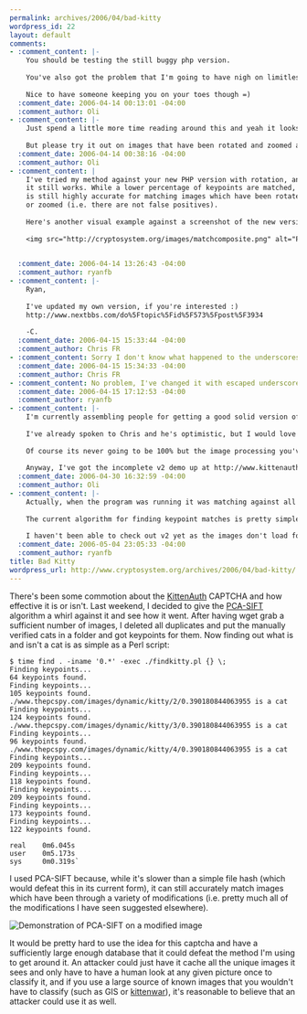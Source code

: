 ```yaml
--- 
permalink: archives/2006/04/bad-kitty
wordpress_id: 22
layout: default
comments: 
- :comment_content: |-
    You should be testing the still buggy php version. 
    
    You've also got the problem that I'm going to have nigh on limitless pictures of kittens and I'm only going to show you 3 of them at a time... and you can only get it wrong 3 times from a single ip...
    
    Nice to have someone keeping you on your toes though =)
  :comment_date: 2006-04-14 00:13:01 -04:00
  :comment_author: Oli
- :comment_content: |-
    Just spend a little more time reading around this and yeah it looks quite sound.
    
    But please try it out on images that have been rotated and zoomed and see if it's showing the same level of detection. (An emaill response would be preferable)
  :comment_date: 2006-04-14 00:38:16 -04:00
  :comment_author: Oli
- :comment_content: |
    I've tried my method against your new PHP version with rotation, and
    it still works. While a lower percentage of keypoints are matched, it
    is still highly accurate for matching images which have been rotated
    or zoomed (i.e. there are not false positives).
    
    Here's another visual example against a screenshot of the new version:
    
    <img src="http://cryptosystem.org/images/matchcomposite.png" alt="PCA-SIFT matches against KittenAuth" />
    

  :comment_date: 2006-04-14 13:26:43 -04:00
  :comment_author: ryanfb
- :comment_content: |-
    Ryan,
    
    I've updated my own version, if you're interested :)
    http://www.nextbbs.com/do%5Ftopic%5Fid%5F573%5Fpost%5F3934
    
    -C.
  :comment_date: 2006-04-15 15:33:44 -04:00
  :comment_author: Chris FR
- :comment_content: Sorry I don't know what happened to the underscores in my link :(
  :comment_date: 2006-04-15 15:34:33 -04:00
  :comment_author: Chris FR
- :comment_content: No problem, I've changed it with escaped underscores, as the Markdown syntax interprets underscores as italics.
  :comment_date: 2006-04-15 17:12:53 -04:00
  :comment_author: ryanfb
- :comment_content: |-
    I'm currently assembling people for getting a good solid version of KittenAuth v2 out the door.
    
    I've already spoken to Chris and he's optimistic, but I would love to have you onboard too, Ryan, as a consultory member (and programmer -- if you want) so you can help make it as inconvenient as possible for bots to automate the process of getting around the kittenauth system.
    
    Of course its never going to be 100% but the image processing you've done does have a certain cpu overhead doesnt it? You're only using 3 pictures to compare with and that's taking roughly 2s per picture. What happens when we scale that up to 100 or 1000 possible pictures and a 4x3 grid? I'm assuming (and hoping) its going to take much longer and that it wont be viable for the average spammer to donate so much processing power to try and break through the protection.
    
    Anyway, I've got the incomplete v2 demo up at http://www.kittenauth.com running under drupal so I'd really lvoe you input and hopefully your expertise as we develop the system.
  :comment_date: 2006-04-30 16:32:59 -04:00
  :comment_author: Oli
- :comment_content: |-
    Actually, when the program was running it was matching against all 17 cat pictures, not just those 3. That picture is just an illustrative example to show that fewer keypoints are matched compared to the earlier version.
    
    The current algorithm for finding keypoint matches is pretty simple and slow, but it's not too hard to improve it. Basically for each input image, it generates keypoints then for each input keypoint iterates through all the known keypoints and uses a distance metric to find matches. Keypoints are just vectors in 128-space though, so optimal algorithms for finding matches within a certain distance are already a heavily researched area (look at kd-trees or priority R-trees). Using another data structure and algorithm, as well as keeping the known keys in memory, would vastly improve performance. It could probably be modified to use something like the [ANN](http://www.cs.umd.edu/~mount/ANN/) library pretty easily. Also, due to the nature of the problem, it parallelizes pretty well.
    
    I haven't been able to check out v2 yet as the images don't load for me, so I can't comment on that.
  :comment_date: 2006-05-04 23:05:33 -04:00
  :comment_author: ryanfb
title: Bad Kitty
wordpress_url: http://www.cryptosystem.org/archives/2006/04/bad-kitty/
---
```

There's been some commotion about the [KittenAuth](http://www.schneier.com/blog/archives/2006/04/kittenauth_1.html) CAPTCHA and how effective it is or isn't. Last weekend, I decided to give the [PCA-SIFT](http://www.cs.cmu.edu/~yke/pcasift/) algorithm a whirl against it and see how it went. After having wget grab a sufficient number of images, I deleted all duplicates and put the manually verified cats in a folder and got keypoints for them. Now finding out what is and isn't a cat is as simple as a Perl script:

    $ time find . -iname '0.*' -exec ./findkitty.pl {} \;
    Finding keypoints...
    64 keypoints found.
    Finding keypoints...
    105 keypoints found.
    ./www.thepcspy.com/images/dynamic/kitty/2/0.390180844063955 is a cat
    Finding keypoints...
    124 keypoints found.
    ./www.thepcspy.com/images/dynamic/kitty/3/0.390180844063955 is a cat
    Finding keypoints...
    96 keypoints found.
    ./www.thepcspy.com/images/dynamic/kitty/4/0.390180844063955 is a cat
    Finding keypoints...
    209 keypoints found.
    Finding keypoints...
    118 keypoints found.
    Finding keypoints...
    209 keypoints found.
    Finding keypoints...
    173 keypoints found.
    Finding keypoints...
    122 keypoints found.
    
    real    0m6.045s
    user    0m5.173s
    sys     0m0.319s`

I used PCA-SIFT because, while it's slower than a simple file hash (which would defeat this in its current form), it can still accurately match images which have been through a variety of modifications (i.e. pretty much all of the modifications I have seen suggested elsewhere).

<img src="http://cryptosystem.org/images/pca-sift-modified.png" alt="Demonstration of PCA-SIFT on a modified image" />

It would be pretty hard to use the idea for this captcha and have a sufficiently large enough database that it could defeat the method I'm using to get around it. An attacker could just have it cache all the unique images it sees and only have to have a human look at any given picture once to classify it, and if you use a large source of known images that you wouldn't have to classify (such as GIS or [kittenwar](http://kittenwar.com/)), it's reasonable to believe that an attacker could use it as well.
